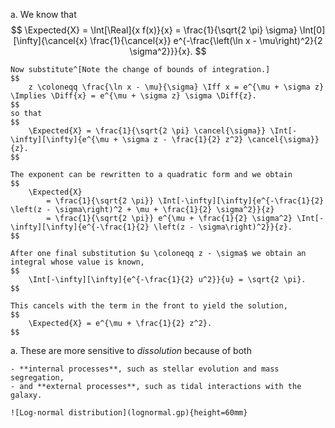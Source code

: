 a.
    We know that
    $$
        \Expected{X} =
        \Int[\Real]{x f(x)}{x} =
        \frac{1}{\sqrt{2 \pi} \sigma}
            \Int[0][\infty]{\cancel{x} \frac{1}{\cancel{x}} e^{-\frac{\left(\ln x - \mu\right)^2}{2 \sigma^2}}}{x}.
    $$

    Now substitute^[Note the change of bounds of integration.]
    $$
        z \coloneqq \frac{\ln x - \mu}{\sigma} \Iff x = e^{\mu + \sigma z} \Implies \Diff{x} = e^{\mu + \sigma z} \sigma \Diff{z}.
    $$
    so that
    $$
        \Expected{X} = \frac{1}{\sqrt{2 \pi} \cancel{\sigma}} \Int[-\infty][\infty]{e^{\mu + \sigma z - \frac{1}{2} z^2} \cancel{\sigma}}{z}.
    $$

    The exponent can be rewritten to a quadratic form and we obtain
    $$
        \Expected{X}
            = \frac{1}{\sqrt{2 \pi}} \Int[-\infty][\infty]{e^{-\frac{1}{2} \left(z - \sigma\right)^2 + \mu + \frac{1}{2} \sigma^2}}{z}
            = \frac{1}{\sqrt{2 \pi}} e^{\mu + \frac{1}{2} \sigma^2} \Int[-\infty][\infty]{e^{-\frac{1}{2} \left(z - \sigma\right)^2}}{z}.
    $$

    After one final substitution $u \coloneqq z - \sigma$ we obtain an integral whose value is known,
    $$
        \Int[-\infty][\infty]{e^{-\frac{1}{2} u^2}}{u} = \sqrt{2 \pi}.
    $$

    This cancels with the term in the front to yield the solution,
    $$
        \Expected{X} = e^{\mu + \frac{1}{2} z^2}.
    $$

a.  These are more sensitive to _dissolution_ because of both

    - **internal processes**, such as stellar evolution and mass segregation,
    - and **external processes**, such as tidal interactions with the galaxy.

    ![Log-normal distribution](lognormal.gp){height=60mm}
